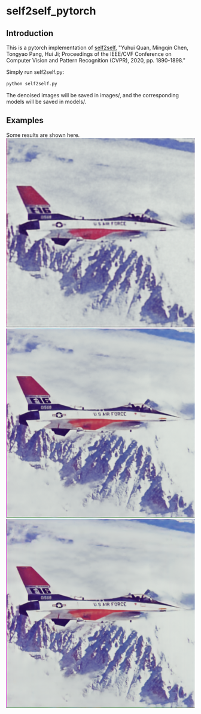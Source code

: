# self2self_pytorch

## Introduction
This is a pytorch implementation of [self2self](https://openaccess.thecvf.com/content_CVPR_2020/papers/Quan_Self2Self_With_Dropout_Learning_Self-Supervised_Denoising_From_Single_Image_CVPR_2020_paper.pdf), "Yuhui Quan, Mingqin Chen, Tongyao Pang, Hui Ji; Proceedings of the IEEE/CVF Conference on Computer Vision and Pattern Recognition (CVPR), 2020, pp. 1890-1898."

Simply run self2self.py:
```python
python self2self.py
```
The denoised images will be saved in images/, and the corresponding models will be saved in models/.

## Examples
Some results are shown here.
![image info](./examples/Self2Self-2000.png)
![image info](./examples/Self2Self-21000.png)
![image info](./examples/Self2Self-126000.png)
